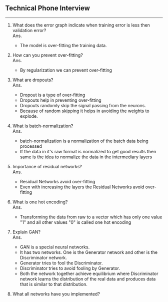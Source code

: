 ## Technical Phone Interview
----

1. What does the error graph indicate when training error is less then validation error?  
Ans. 
   - The model is over-fitting the training data.

2. How can you prevent over-fitting?  
Ans. 
   - By regularization we can prevent over-fitting
   
3. What are dropouts?  
Ans.
   - Dropout is a type of over-fitting
   - Dropouts help in preventing over-fitting
   - Dropouts randomly skip the signal passing from the neurons.
   - Because of random skipping it helps in avoiding the weights to explode.
   
4. What is batch-normalization?  
Ans.
   - batch-normalization is a normalization of the batch data being processed
   - If the data in it's raw format is normalized to get good results then same is the idea to normalize the data in the intermediary layers 
   
5. Importance of residual networks?  
Ans.
   - Residual Networks avoid over-fitting
   - Even with increasing the layers the Residual Networks avoid over-fitting
   
6. What is one hot encoding?  
Ans.
	- Transforming the data from raw to a vector which has only one value "1" and all other values "0" is called one hot encoding

	
7. Explain GAN?  
Ans.
    - GAN is a special neural networks.
	- It has two networks. One is the Generator network and other is the Discriminator network.
	- Generator tries to fool the Discriminator.
	- Discriminator tries to avoid fooling by Generator.
	- Both the network together achieve equilibrium where Discriminator network learns the distribution of the real data and produces data that is similar to that distribution. 
	
8. What all networks have you implemented?